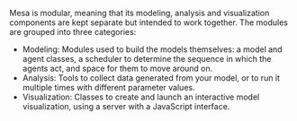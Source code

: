 Mesa is modular, meaning that its modeling, analysis and visualization components are kept separate but intended to work together. The modules are grouped into three categories:


- Modeling: Modules used to build the models themselves: a model and agent classes, a scheduler to determine the sequence in which the agents act, and space for them to move around on.
- Analysis: Tools to collect data generated from your model, or to run it multiple times with different parameter values.
- Visualization: Classes to create and launch an interactive model visualization, using a server with a JavaScript interface.
